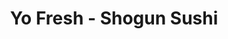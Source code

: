 ---
layout: place
title: "Yo Fresh - Shogun Sushi"
permalink: /new-york/ridgewood/yo-fresh-shogun-sushi.html
stateAbbr: NY
stateName: New York
cityName: Ridgewood
place_id: ChIJL2s9iEtdwokRsR1qHECOgPg
photos:
  - name: >-
      places/ChIJL2s9iEtdwokRsR1qHECOgPg/photos/AeeoHcJsXw3W3soj6s15t8OsTXvREYbDDLFJyzXdQvVXjXjagNuKHrJbRlRapQ-zDTw9kY9oLh5MZ-pUytwx5nFTh9qUV9vyPLe1y3Uo4SOzlZN7db4JeGBLJ3uxOHCM8XivTpsgi0bPTxmCjtJQmwhn32LVLVpA_HKg2QEzR9X7HqNfSTf5TX2CbVZC8n8LRwCBabzPC81SdgTUREPAlSy7yEqTB3WehhrvbB8miTBlGOARiZ3D881_rCynGZSXwRwy0H6fQAufLw3BceTBhuZFeiSsg5ZsHhDjxHFvoo8QdRxnHhSk67EzyAAL3sGS0msQ99vwDBC65pUsfGeOJlGps6g21p0Uun6JDbsijH-5DWZVAX09b9hHhCuWPGeccBarbFhxsSkz-guy8-Ah627sTtOE-3tCGJVsfEsEIzfELksXGj_g
    widthPx: 3072
    heightPx: 4080
    authorAttributions:
      - displayName: Jo'el
        uri: https://maps.google.com/maps/contrib/105383401680905607746
        photoUri: >-
          https://lh3.googleusercontent.com/a-/ALV-UjVrZMT35qlxZMuJDuFYytwLDgxyuXCJYw6wfqptg84LV7NNKQE54w=s100-p-k-no-mo
    flagContentUri: >-
      https://www.google.com/local/imagery/report/?cb_client=maps_api_places.places_api&image_key=!1e10!2sCIHM0ogKEICAgMCQl6qa9QE&hl=en-US
    googleMapsUri: >-
      https://www.google.com/maps/place//data=!3m4!1e2!3m2!1sCIHM0ogKEICAgMCQl6qa9QE!2e10!4m2!3m1!1s0x89c25d4b883d6b2f:0xf8808e401c6a1db1
  - name: >-
      places/ChIJL2s9iEtdwokRsR1qHECOgPg/photos/AeeoHcJtSD5fZvE47BHeItDL9lAIt6eL2yz5Ve6ycMNmofi-eGJZ1p-UTGzhR2UM00hRGLNtvV57MEB8AQNWmxL3osFuPvxNSK38xgsbEp8OqGSaTeLcd0PjYumZ-zOIFypXplmGBu8VoHNEq_Zzp3ae0Vey_z0PUU6X2ni9gRM4yDyJ2ZGltVW7V2BWaMtUaigDiksxSIYA5HpCLBo3nlpqo3UlKdh8BY4tsTno4bP3P5_EaOyXVV-Gg_ukE6tqG18collsX0BBUeEnUXoaTS9-oP930wehwSpdjKIInxSM987PxurSIeIQz2rlo6y4X5w276z72a3c5sykH_PoHQyBpTeij6bvKTWqUVpA9Zmlm3C8-3P4JdN10eNr0f6cy7i9fVgjCHjEvfC5h_UrhOtlRuA_qJVNi2elJLYLM9wbHkWzPuM
    widthPx: 3024
    heightPx: 4032
    authorAttributions:
      - displayName: Jillian Condran
        uri: https://maps.google.com/maps/contrib/115540566607836224259
        photoUri: >-
          https://lh3.googleusercontent.com/a/ACg8ocLk7t83iuqvZipJWoV2OxEGgH4bF6Jnxk9_l5YSZTB0XHk3fQ=s100-p-k-no-mo
    flagContentUri: >-
      https://www.google.com/local/imagery/report/?cb_client=maps_api_places.places_api&image_key=!1e10!2sCIHM0ogKEICAgICz3NOXpQE&hl=en-US
    googleMapsUri: >-
      https://www.google.com/maps/place//data=!3m4!1e2!3m2!1sCIHM0ogKEICAgICz3NOXpQE!2e10!4m2!3m1!1s0x89c25d4b883d6b2f:0xf8808e401c6a1db1
  - name: >-
      places/ChIJL2s9iEtdwokRsR1qHECOgPg/photos/AeeoHcKaoooDeapIBz7PLNcis6ZQ1awheYiNRpH3MmDgLadkZ0D9lZzGj1SwzHPBtSZkhJTXW17sycWT2TKfllDEfmaxZaxkQvdobHYMuliaX2KCNHQed8YROKflkzWsfR1KTSSmYAbO77tkloYlvAYYXCUzZCCKQDn0gkfJPO71XjE7GPJXhy0T6xGGPcrWhI8YuTSJXN0bfBzRpkBIP4PSN4uqKhiS8l_PAzzEYKnIOZKrdqZjouzuVwSLl2TJsalJu5bnuAvet-ugNtLTfpU1NckUp8zDKHsmca1blgGt84zS2johHrp-tOZ0lZS7V7QUlPSNG0tlqVao9LN7ENsmb8FklQetOMHbwS3lCq7VBOGqrjMeEkLGqvnfFIhbVUI8jdTfAiLEukcF6R0GCwRiHmvoL0rYHlIKTzqwf_nXzZqrOQ
    widthPx: 4080
    heightPx: 3060
    authorAttributions:
      - displayName: Onesimo Miranda
        uri: https://maps.google.com/maps/contrib/101761766580427997559
        photoUri: >-
          https://lh3.googleusercontent.com/a-/ALV-UjXWhif_G9KW-1T8elWvszTmubBGBi2Ao40796dCfEZjBbI3n43m=s100-p-k-no-mo
    flagContentUri: >-
      https://www.google.com/local/imagery/report/?cb_client=maps_api_places.places_api&image_key=!1e10!2sCIHM0ogKEICAgICD1eG1IQ&hl=en-US
    googleMapsUri: >-
      https://www.google.com/maps/place//data=!3m4!1e2!3m2!1sCIHM0ogKEICAgICD1eG1IQ!2e10!4m2!3m1!1s0x89c25d4b883d6b2f:0xf8808e401c6a1db1
  - name: >-
      places/ChIJL2s9iEtdwokRsR1qHECOgPg/photos/AeeoHcJnU3xRhNXYu-1wh23Ano9dTGY2wfSY7vGO0YdzYC4UACAzT5GHonCqO_ykMaIMaJ2-ufM1ekZMbxssvCys0xxYwSrk2LWIJCtYQ4m1OP6wBZz4xHMewwzMDE-GfCAtD6bOHghdhFpzEixckGauDXL5VFyUv09RJYI28nDtVmx-2UF6d-0UwNY2t8oaM3hEMeb1bF5QHV-h6MNK4mbwSEgZtBQ0ue3Y5JNkw-LFD7rQLK0vrCxVA9p6y0eEzdwlHFWSJj1meCN8pcKONBkWAcCPKgDh63n88ekX2QQlHFJBm12UHbtVLFDFKFyeAL3ClsfAzAet9A3rcaata8ia94V4wYD7HxQrHZIfRK-KwoTZcKpvEnQHr-smmpzxHRvZrecR9ZKNNuJQBqu9hHCb3Auj7fah4l0p8OeRptWs7AXQ3aB0
    widthPx: 3024
    heightPx: 4032
    authorAttributions:
      - displayName: Ella Chang
        uri: https://maps.google.com/maps/contrib/106966540493628474277
        photoUri: >-
          https://lh3.googleusercontent.com/a/ACg8ocIriilATSRZRAVC85BoAk7tRyVM9n23Ga4Zin3JMECBcrSE3mN4=s100-p-k-no-mo
    flagContentUri: >-
      https://www.google.com/local/imagery/report/?cb_client=maps_api_places.places_api&image_key=!1e10!2sCIHM0ogKEICAgIDryO6X8AE&hl=en-US
    googleMapsUri: >-
      https://www.google.com/maps/place//data=!3m4!1e2!3m2!1sCIHM0ogKEICAgIDryO6X8AE!2e10!4m2!3m1!1s0x89c25d4b883d6b2f:0xf8808e401c6a1db1
  - name: >-
      places/ChIJL2s9iEtdwokRsR1qHECOgPg/photos/AeeoHcLNjU9LdEwBS2lroxtN2LpXmhdwP_DCsuVanJFiQrI9lKAMZWRK6LexkC5qFqhgtJELVSvpWQd_PhtwjvOMeixDBj-WKXj-RwTtNWBFTqXryJbov-hBUiXdNa2t9mSIxWWGTmhD9qMBLcFaSYGH_ItyO8UlG5okcvE9v2_EkG5T9e9JdWkga_TN0T5J5wsYnuqmqboRJE_6s6QaZGWQg-AuODWrDgoRthzWGwbQJw2HLpZAytBCPBkrYh0w0oqdmGnuxHR71jx7Ezealeu3RYS1EXe00sFWMJwNITo21RPAugVU8yKK-m-uWxRxGM3oj2FcV-oSm9GPgrcEwhgpNLsbHOUeUpLnxjnb4Jac-stokB-UFqMSgno6Gihw4xWgPF4KiblPpSxnzUfSZolSsSzYCdwQY3yOIhY8U6KtNNIBWOS7
    widthPx: 4080
    heightPx: 2296
    authorAttributions:
      - displayName: Jasinta Kydd
        uri: https://maps.google.com/maps/contrib/117925081360353732005
        photoUri: >-
          https://lh3.googleusercontent.com/a-/ALV-UjUqwCQwGHUoGhSjBPDAl61pFblUpN5EXLzxDEjPhwwGr8ovQxTVQg=s100-p-k-no-mo
    flagContentUri: >-
      https://www.google.com/local/imagery/report/?cb_client=maps_api_places.places_api&image_key=!1e10!2sCIHM0ogKEICAgICblPm14AE&hl=en-US
    googleMapsUri: >-
      https://www.google.com/maps/place//data=!3m4!1e2!3m2!1sCIHM0ogKEICAgICblPm14AE!2e10!4m2!3m1!1s0x89c25d4b883d6b2f:0xf8808e401c6a1db1
  - name: >-
      places/ChIJL2s9iEtdwokRsR1qHECOgPg/photos/AeeoHcJ3LVbQPqRLjnHJbS6FLyPl08mmoYK5q8TrYxokbMZWrP-7c1Bad3JORetPAM3YjvT_Y5jdwpRtuLtwYk2XotgbWcGvgUZ0fwxsCol3bmoosTIGaAHRSle4ogzgC6H7pd_INl6R4HmJYLFtH-5XN3dTJwcIdcnrinPY40QMyJKVElE2OOgAEWyl_44XMLPbm9sPgVHGmguLH2_FDBS8gGXXbNg8Np-Gcd_AUzgXRPbbeHGTALx7MrMV-_RKh5wFn8RdJFvfugQIclPoK0ObXG6DrL7JEXl0zem4k28s83GDfyw1qFjiEWeVdBatAzn5D6bAiSFt1z1IaKroueOiWn9b4fM_TVsjCgzgZVEUUa_xl2cI470Kz4q9KonwYYkHyPf3es3SR4UMSXL00XsXPYrc0sg4izGA5oeWD2hk0OY
    widthPx: 3000
    heightPx: 4000
    authorAttributions:
      - displayName: shahida
        uri: https://maps.google.com/maps/contrib/114757318073126728344
        photoUri: >-
          https://lh3.googleusercontent.com/a/ACg8ocJSGPyl9CjQ_URj_ORm4onH3AV7-mqt-X9ZsLJL7JJBLwKQ2A=s100-p-k-no-mo
    flagContentUri: >-
      https://www.google.com/local/imagery/report/?cb_client=maps_api_places.places_api&image_key=!1e10!2sCIHM0ogKEICAgICKzeK9Bw&hl=en-US
    googleMapsUri: >-
      https://www.google.com/maps/place//data=!3m4!1e2!3m2!1sCIHM0ogKEICAgICKzeK9Bw!2e10!4m2!3m1!1s0x89c25d4b883d6b2f:0xf8808e401c6a1db1
  - name: >-
      places/ChIJL2s9iEtdwokRsR1qHECOgPg/photos/AeeoHcLiaFnbyRmjif-2QwJr1WpqBGn4gJ6-TFrC4BbnRMVJ3n97DZ7g40O19eMnf2MjpS37vwumWn3nDkNQbgAVluCpnmioUnA_hwVIORf-Pevst--1ufE2uV2NYFKqfUdLiY8MfRD7VD6qMhbG9KuA3PPwpK-nDQvpCxPbtUklfZYjHY3WgirGXMou1neBl0MhNaEpwANQ50EIibfY-xoyyLx__kfLTHyaKVfN5FaQ5rXJiGFFUeuWYHBCF-kNuM5rcGQdiUbhRUskjPXw-ruXCFjSSsyBKAn_nFOYtZG4n725IO8Nmi3TapLaH6Z625-t17qwRyXnxJDZmihD507Onl3w1yvnN5p81v9BigzuwzULGnjBpwLOG5n1SbOl-9SRC8Ct_4pthfeqBesWZSR2WuQ6Lytq9JCmrv45-G_y1vNtKA
    widthPx: 1920
    heightPx: 1080
    authorAttributions:
      - displayName: Jasinta Kydd
        uri: https://maps.google.com/maps/contrib/117925081360353732005
        photoUri: >-
          https://lh3.googleusercontent.com/a-/ALV-UjUqwCQwGHUoGhSjBPDAl61pFblUpN5EXLzxDEjPhwwGr8ovQxTVQg=s100-p-k-no-mo
    flagContentUri: >-
      https://www.google.com/local/imagery/report/?cb_client=maps_api_places.places_api&image_key=!1e10!2sCIHM0ogKEICAgICblPm1QA&hl=en-US
    googleMapsUri: >-
      https://www.google.com/maps/place//data=!3m4!1e2!3m2!1sCIHM0ogKEICAgICblPm1QA!2e10!4m2!3m1!1s0x89c25d4b883d6b2f:0xf8808e401c6a1db1
  - name: >-
      places/ChIJL2s9iEtdwokRsR1qHECOgPg/photos/AeeoHcJ-qyDB1S5t9DPZCH0DrWIgcSz_MVNJOx5oT0GXklY0nZMYAt4wOyPZ--Igvqc8QABJ_ztb23YonruiKcGGwFp88F7N-U3lJIK6gtcYnWAgZzSRVQRQ01MCe1mXFk1hUQi5lekZrAKVQAom8CdAq1bkli4aDj0ZyeogN1LLL9Zr_DIL2tXN5tT9qvmOHdCFw3_dqpH7ubF3HNyRvsCLm-h_iR2liJZz3R2f5BYOpVRi_ffDzx9aA-Hl8pBdF4IIxYp8OBhiN_RZbF-7UnLRxZLs9lsS6thyYGZ84WnHx8RYGcG8h1_VxRwZzcnckCw5dX3NsyCzp2xTBmvRA4PaWrC5_a895J18NuZ7L9SIM8oLkdJK-sxB2oYuAiTuKIxvg2meO4OVp2M64qxT79NJd-dNGSGXpZDrizY2slshnt5ZRA
    widthPx: 3840
    heightPx: 2160
    authorAttributions:
      - displayName: Sophia Yonkers-Talz
        uri: https://maps.google.com/maps/contrib/106107548813518429473
        photoUri: >-
          https://lh3.googleusercontent.com/a-/ALV-UjX0gZxGhwdy90OpmXGAOos2N6RLd4Ku7iwEfkRjnwc8SWJxqd0M=s100-p-k-no-mo
    flagContentUri: >-
      https://www.google.com/local/imagery/report/?cb_client=maps_api_places.places_api&image_key=!1e10!2sCIHM0ogKEICAgMDQhuGIbg&hl=en-US
    googleMapsUri: >-
      https://www.google.com/maps/place//data=!3m4!1e2!3m2!1sCIHM0ogKEICAgMDQhuGIbg!2e10!4m2!3m1!1s0x89c25d4b883d6b2f:0xf8808e401c6a1db1
  - name: >-
      places/ChIJL2s9iEtdwokRsR1qHECOgPg/photos/AeeoHcIEOW_o1USS-l8Ao2Rs2uzaCAl-HRrCcXmrdrM5vkIh20mbeZsAFGgeklhsl7Rp1iSNonCra0A8J7L09Ta5ZrPDIy-PLVVS-JsGWLcqDPypVKNzB4KCXDPM30wZUpplsud_dV6hmbXVImah4w6ZqYElTN2TPY8ay0H1bcT3FIKrXvfmvztSd5k8PYgDqkDR9WU-eQScv1zsCJwQf5cvmjE817TqNB6A92oDM4CW3Ek9HY4USLAP4p64biqxzYZo3-LqkCGuDXbXRAKzMRC83G1dXQAs5yRIMEuj14szk9lwjSl4RLSqduwzojkQUqvyfSwSDk_4-7t89ZtT5lAqShPcnePJ8t2tjPCKtlyC6TiQ5EMok4ca5kKXDW-zF7dR97RJXrCtThEO8d4XzYnO3f3ymulb3yKqhnnvY-OcIpTILIVJ
    widthPx: 4080
    heightPx: 3060
    authorAttributions:
      - displayName: Onesimo Miranda
        uri: https://maps.google.com/maps/contrib/101761766580427997559
        photoUri: >-
          https://lh3.googleusercontent.com/a-/ALV-UjXWhif_G9KW-1T8elWvszTmubBGBi2Ao40796dCfEZjBbI3n43m=s100-p-k-no-mo
    flagContentUri: >-
      https://www.google.com/local/imagery/report/?cb_client=maps_api_places.places_api&image_key=!1e10!2sCIHM0ogKEICAgICD1eG1wQE&hl=en-US
    googleMapsUri: >-
      https://www.google.com/maps/place//data=!3m4!1e2!3m2!1sCIHM0ogKEICAgICD1eG1wQE!2e10!4m2!3m1!1s0x89c25d4b883d6b2f:0xf8808e401c6a1db1
  - name: >-
      places/ChIJL2s9iEtdwokRsR1qHECOgPg/photos/AeeoHcLO-0tryxObZidAF0mybQDfo9UFKiP-xHWiPALkxnZf0HI0CqzN1vpKDZygcJBeRsEbYr9L2H-niWK5R8gE6MXxs0F867QAT4hgD9tx6E5292uDe0oVxRIzyKDQ6Q26CShMqERb9U3Sbncib72axOkFes1kBoVw4diQTObodcbmw0b2SuOG50dRXfOksBTNADN7DpvTOpd5jmyeuBo4DUGEswRxkHEDlGeL0FK3HpaRHDtRzZcpIZ7WsCTvGfpCz1xG82QY4pG68fafhio6kPLDvgNxsW8AoA7LTrBOJZdqIb4Sz1vveenmp6aiXHxFJeooIKSH0uO3T3H0K03gKqUQg7iRXTRuyhxYkqSSc1R48_ApKQ3435vbHNB-1GCrVIHyOyZbWavKmU0Gz4H_0xGAhIkvz1VevKrsRPHihu0XNl5u
    widthPx: 2048
    heightPx: 1365
    authorAttributions:
      - displayName: Yusuf Onder
        uri: https://maps.google.com/maps/contrib/112018493314170229452
        photoUri: >-
          https://lh3.googleusercontent.com/a-/ALV-UjVOruOuhj3YX_rnRupVXQMsv68Pf6JyWznpFHzFQnIqWG-SIlu1=s100-p-k-no-mo
    flagContentUri: >-
      https://www.google.com/local/imagery/report/?cb_client=maps_api_places.places_api&image_key=!1e10!2sCIHM0ogKEICAgICUuseWzgE&hl=en-US
    googleMapsUri: >-
      https://www.google.com/maps/place//data=!3m4!1e2!3m2!1sCIHM0ogKEICAgICUuseWzgE!2e10!4m2!3m1!1s0x89c25d4b883d6b2f:0xf8808e401c6a1db1
address: 54-56 Myrtle Ave, Ridgewood, NY 11385, USA
street: 54-56 Myrtle Ave
city: Ridgewood
state: NY
zip: '11385'
country: USA
neighborhood: Ridgewood
latitude: '40.699716'
longitude: '-73.908878'
accessibility_options:
  wheelchairAccessibleEntrance: true
  wheelchairAccessibleSeating: true
business_status: OPERATIONAL
name: Yo Fresh - Shogun Sushi
google_maps_links:
  directionsUri: >-
    https://www.google.com/maps/dir//''/data=!4m7!4m6!1m1!4e2!1m2!1m1!1s0x89c25d4b883d6b2f:0xf8808e401c6a1db1!3e0
  placeUri: https://maps.google.com/?cid=17906468524430859697
  writeAReviewUri: >-
    https://www.google.com/maps/place//data=!4m3!3m2!1s0x89c25d4b883d6b2f:0xf8808e401c6a1db1!12e1
  reviewsUri: >-
    https://www.google.com/maps/place//data=!4m4!3m3!1s0x89c25d4b883d6b2f:0xf8808e401c6a1db1!9m1!1b1
  photosUri: >-
    https://www.google.com/maps/place//data=!4m3!3m2!1s0x89c25d4b883d6b2f:0xf8808e401c6a1db1!10e5
primary_type: Sushi Restaurant
opening_hours:
  regular: null
  current: null
secondary_opening_hours:
  regular:
    weekdayDescriptions: null
    type: null
  current:
    weekdayDescriptions: null
    type: null
phone: null
price_level: null
price_range: null
rating: null
rating_count: 0
website: null
description: null
reviews: null
parking_options: null
payment_options: null
allow_dogs: null
curbside_pickup: null
delivery: null
dine_in: null
good_for_children: null
good_for_groups: null
good_for_sports: null
live_music: null
menu_for_children: null
outdoor_seating: null
reservable: null
restroom: null
serves_beer: null
serves_breakfast: null
serves_brunch: null
serves_cocktails: null
serves_coffee: null
serves_dinner: null
serves_dessert: null
serves_lunch: null
serves_vegetarian_food: null
serves_wine: null
takeout: null

---